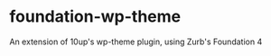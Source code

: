 foundation-wp-theme
===================

An extension of 10up's wp-theme plugin, using Zurb's Foundation 4 
